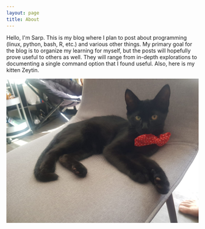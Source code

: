```yaml
---
layout: page
title: About
---
```

Hello, I'm Sarp. This is my blog where I plan to post about programming (linux, python, bash, R, etc.) and various other things. My primary goal for the blog is to organize my learning for myself, but the posts will hopefully prove useful to others as well.
They will range from in-depth explorations to documenting a single command option that I found useful. Also, here is my kitten Zeytin.

![My kitten Zeytin](/assets/images/zeytin.jpeg)



